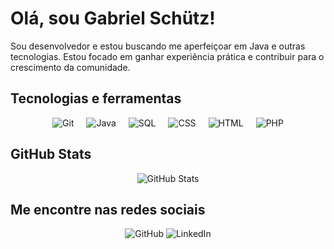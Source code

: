 <h1>Olá, sou Gabriel Schütz!</h1>

<p>Sou desenvolvedor e estou buscando me aperfeiçoar em Java e outras tecnologias. Estou focado em ganhar experiência prática e contribuir para o crescimento da comunidade.</p>

<h2>Tecnologias e ferramentas</h2>

<div style="display: flex; gap: 20px; justify-content: center; flex-wrap: wrap;">
  <img src="https://img.shields.io/badge/-Git-black?style=for-the-badge&logo=git" alt="Git" />
  <img src="https://img.shields.io/badge/-Java-black?style=for-the-badge&logo=java" alt="Java" />
  <img src="https://img.shields.io/badge/-SQL-black?style=for-the-badge&logo=postgresql" alt="SQL" />
  <img src="https://img.shields.io/badge/-CSS-black?style=for-the-badge&logo=css3" alt="CSS" />
  <img src="https://img.shields.io/badge/-HTML-black?style=for-the-badge&logo=html5" alt="HTML" />
  <img src="https://img.shields.io/badge/-PHP-black?style=for-the-badge&logo=php" alt="PHP" />
</div>

<h2>GitHub Stats</h2>

<p align="center">
  <img src="https://github-readme-stats.vercel.app/api?username=gabrielbschutz&show_icons=true&count_private=true&hide=prs&theme=radical" alt="GitHub Stats" />
</p>

<h2>Me encontre nas redes sociais</h2>

<div align="center">
  <img src="https://img.shields.io/badge/GitHub-gabrielbschutz-black?style=for-the-badge&logo=github" alt="GitHub" />
  <img src="https://img.shields.io/badge/LinkedIn-gabrielbschutz-blue?style=for-the-badge&logo=linkedin" alt="LinkedIn" />
</div>
